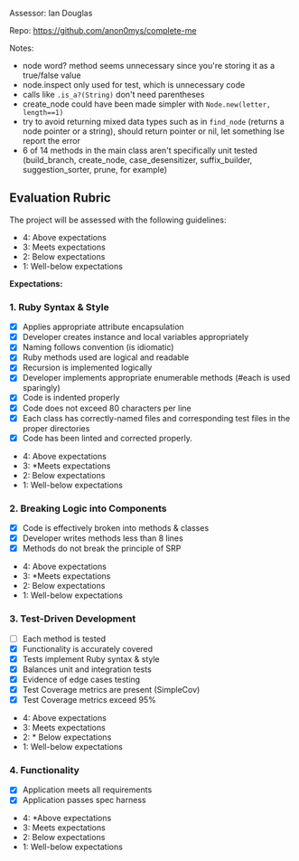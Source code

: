 Assessor: Ian Douglas

Repo: https://github.com/anon0mys/complete-me

Notes:

- node word? method seems unnecessary since you're storing it as a true/false value
- node.inspect only used for test, which is unnecessary code
- calls like `.is_a?(String)` don't need parentheses
- create_node could have been made simpler with `Node.new(letter, length==1)`
- try to avoid returning mixed data types such as in `find_node` (returns a node pointer or a string), should return pointer or nil, let something lse report the error
- 6 of 14 methods in the main class aren't specifically unit tested (build_branch, create_node, case_desensitizer, suffix_builder, suggestion_sorter, prune, for example)

## Evaluation Rubric

The project will be assessed with the following guidelines:

* 4: Above expectations
* 3: Meets expectations
* 2: Below expectations
* 1: Well-below expectations

**Expectations:**

### 1. Ruby Syntax & Style

- [X] Applies appropriate attribute encapsulation  
- [X] Developer creates instance and local variables appropriately
- [X] Naming follows convention (is idiomatic)
- [X] Ruby methods used are logical and readable  
- [X] Recursion is implemented logically
- [X] Developer implements appropriate enumerable methods (#each is used sparingly)
- [X] Code is indented properly
- [X] Code does not exceed 80 characters per line 
- [X] Each class has correctly-named files and corresponding test files in the proper directories
- [X] Code has been linted and corrected properly.

* 4: Above expectations
* 3: *Meets expectations
* 2: Below expectations
* 1: Well-below expectations

### 2. Breaking Logic into Components

- [X] Code is effectively broken into methods & classes 
- [X] Developer writes methods less than 8 lines 
- [X] Methods do not break the principle of SRP 

* 4: Above expectations
* 3: *Meets expectations
* 2: Below expectations
* 1: Well-below expectations

### 3. Test-Driven Development

- [ ] Each method is tested  
- [X] Functionality is accurately covered
- [X] Tests implement Ruby syntax & style   
- [X] Balances unit and integration tests 
- [X] Evidence of edge cases testing 
- [X] Test Coverage metrics are present (SimpleCov)
- [X] Test Coverage metrics exceed 95%

* 4: Above expectations
* 3: Meets expectations
* 2: * Below expectations
* 1: Well-below expectations

### 4. Functionality

- [X] Application meets all requirements
- [X] Application passes spec harness

* 4: *Above expectations
* 3: Meets expectations
* 2: Below expectations
* 1: Well-below expectations
